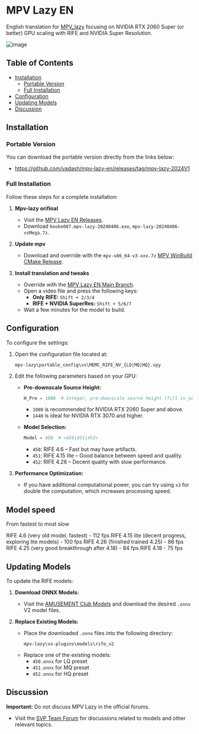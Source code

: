# MPV Lazy EN

English translation for [MPV_lazy](https://github.com/hooke007/MPV_lazy) focusing on NVIDIA RTX 2060 Super (or better) GPU scaling with RIFE and NVIDIA Super Resolution.

![image](https://github.com/user-attachments/assets/2cb3e22c-e60f-461a-ad5a-51a78a52af4b)

## Table of Contents

- [Installation](#installation)
  - [Portable Version](#portable-version)
  - [Full Installation](#full-installation)
- [Configuration](#configuration)
- [Updating Models](#updating-models)
- [Discussion](#discussion)

## Installation

### Portable Version

You can download the portable version directly from the links below:

- https://github.com/vadash/mpv-lazy-en/releases/tag/mpv-lazy-2024V1

### Full Installation

Follow these steps for a complete installation:

1. **Mpv-lazy orifinal**
   - Visit the [MPV Lazy EN Releases](https://github.com/hooke007/MPV_lazy/releases/tag/20240406).
   - Download `hooke007.mpv-lazy-20240406.exe`, `mpv-lazy-20240406-vsMega.7z`.

2. **Update mpv**
   - Download and override with the `mpv-x86_64-v3-xxx.7z` [MPV WinBuild CMake Release](https://github.com/shinchiro/mpv-winbuild-cmake/releases).

3. **Install translation and tweaks**
   - Override with the [MPV Lazy EN Main Branch](https://github.com/vadash/mpv-lazy-en/archive/refs/heads/main.zip).
   - Open a video file and press the following keys:
     - **Only RIFE:** `Shift + 2/3/4`
     - **RIFE + NVIDIA SuperRes:** `Shift + 5/6/7`
   - Wait a few minutes for the model to build.

## Configuration

To configure the settings:

1. Open the configuration file located at:
   ```
   mpv-lazy\portable_config\vs\MEMC_RIFE_NV_{LQ|MQ|HQ}.vpy
   ```

2. Edit the following parameters based on your GPU:

   - **Pre-downscale Source Height:**
     ```python
     H_Pre = 1080  # Integer, pre-downscale source height (fill in your display height)
     ```
     - `1080` is recommended for NVIDIA RTX 2060 Super and above.
     - `1440` is ideal for NVIDIA RTX 3070 and higher.

   - **Model Selection:**
     ```python
     Model = 450  # <450|451|452>
     ```
     - `450`: RIFE 4.6 – Fast but may have artifacts.
     - `451`: RIFE 4.15 lite – Good balance between speed and quality.
     - `452`: RIFE 4.26 – Decent quality with slow performance.

3. **Performance Optimization:**
   - If you have additional computational power, you can try using `x3` for double the computation, which increases processing speed.

## Model speed

From fastest to most slow

RIFE 4.6 (very old model, fastest) - 112 fps
RIFE 4.15 lite (decent progress, exploring lite models) - 100 fps
RIFE 4.26 (finished trained 4.25) - 86 fps
RIFE 4.25 (very good breakthrough after 4.18) - 84 fps
RIFE 4.18 - 75 fps

## Updating Models

To update the RIFE models:

1. **Download ONNX Models:**
   - Visit the [AMUSEMENT Club Models](https://github.com/AmusementClub/vs-mlrt/releases/tag/external-models) and download the desired `.onnx` V2 model files.

2. **Replace Existing Models:**
   - Place the downloaded `.onnx` files into the following directory:
     ```
     mpv-lazy\vs-plugins\models\rife_v2
     ```
   - Replace one of the existing models:
     - `450.onnx` for LQ preset
     - `451.onnx` for MQ preset
     - `452.onnx` for HQ preset

## Discussion

**Important:** Do not discuss MPV Lazy in the official forums.

- Visit the [SVP Team Forum](https://www.svp-team.com/forum/viewtopic.php?id=6281) for discussions related to models and other relevant topics.
